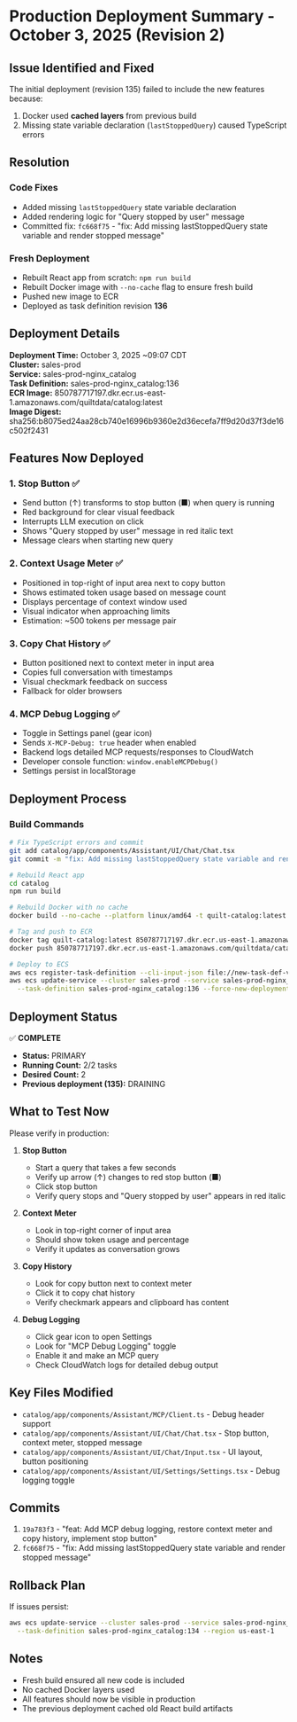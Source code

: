 # Production Deployment Summary - October 3, 2025 (Revision 2)

## Issue Identified and Fixed

The initial deployment (revision 135) failed to include the new features because:
1. Docker used **cached layers** from previous build
2. Missing state variable declaration (`lastStoppedQuery`) caused TypeScript errors

## Resolution

### Code Fixes
- Added missing `lastStoppedQuery` state variable declaration
- Added rendering logic for "Query stopped by user" message
- Committed fix: `fc668f75` - "fix: Add missing lastStoppedQuery state variable and render stopped message"

### Fresh Deployment
- Rebuilt React app from scratch: `npm run build`
- Rebuilt Docker image with `--no-cache` flag to ensure fresh build
- Pushed new image to ECR
- Deployed as task definition revision **136**

## Deployment Details

**Deployment Time:** October 3, 2025 ~09:07 CDT  
**Cluster:** sales-prod  
**Service:** sales-prod-nginx_catalog  
**Task Definition:** sales-prod-nginx_catalog:136  
**ECR Image:** 850787717197.dkr.ecr.us-east-1.amazonaws.com/quiltdata/catalog:latest  
**Image Digest:** sha256:b8075ed24aa28cb740e16996b9360e2d36ecefa7ff9d20d37f3de16c502f2431

## Features Now Deployed

### 1. **Stop Button** ✅
- Send button (↑) transforms to stop button (■) when query is running
- Red background for clear visual feedback
- Interrupts LLM execution on click
- Shows "Query stopped by user" message in red italic text
- Message clears when starting new query

### 2. **Context Usage Meter** ✅
- Positioned in top-right of input area next to copy button
- Shows estimated token usage based on message count
- Displays percentage of context window used
- Visual indicator when approaching limits
- Estimation: ~500 tokens per message pair

### 3. **Copy Chat History** ✅
- Button positioned next to context meter in input area
- Copies full conversation with timestamps
- Visual checkmark feedback on success
- Fallback for older browsers

### 4. **MCP Debug Logging** ✅
- Toggle in Settings panel (gear icon)
- Sends `X-MCP-Debug: true` header when enabled
- Backend logs detailed MCP requests/responses to CloudWatch
- Developer console function: `window.enableMCPDebug()`
- Settings persist in localStorage

## Deployment Process

### Build Commands
```bash
# Fix TypeScript errors and commit
git add catalog/app/components/Assistant/UI/Chat/Chat.tsx
git commit -m "fix: Add missing lastStoppedQuery state variable and render stopped message"

# Rebuild React app
cd catalog
npm run build

# Rebuild Docker with no cache
docker build --no-cache --platform linux/amd64 -t quilt-catalog:latest .

# Tag and push to ECR
docker tag quilt-catalog:latest 850787717197.dkr.ecr.us-east-1.amazonaws.com/quiltdata/catalog:latest
docker push 850787717197.dkr.ecr.us-east-1.amazonaws.com/quiltdata/catalog:latest

# Deploy to ECS
aws ecs register-task-definition --cli-input-json file://new-task-def-v2.json --region us-east-1
aws ecs update-service --cluster sales-prod --service sales-prod-nginx_catalog \
  --task-definition sales-prod-nginx_catalog:136 --force-new-deployment --region us-east-1
```

## Deployment Status

✅ **COMPLETE**

- **Status:** PRIMARY
- **Running Count:** 2/2 tasks
- **Desired Count:** 2
- **Previous deployment (135):** DRAINING

## What to Test Now

Please verify in production:

1. **Stop Button**
   - Start a query that takes a few seconds
   - Verify up arrow (↑) changes to red stop button (■)
   - Click stop button
   - Verify query stops and "Query stopped by user" appears in red italic

2. **Context Meter**
   - Look in top-right corner of input area
   - Should show token usage and percentage
   - Verify it updates as conversation grows

3. **Copy History**
   - Look for copy button next to context meter
   - Click it to copy chat history
   - Verify checkmark appears and clipboard has content

4. **Debug Logging**
   - Click gear icon to open Settings
   - Look for "MCP Debug Logging" toggle
   - Enable it and make an MCP query
   - Check CloudWatch logs for detailed debug output

## Key Files Modified

- `catalog/app/components/Assistant/MCP/Client.ts` - Debug header support
- `catalog/app/components/Assistant/UI/Chat/Chat.tsx` - Stop button, context meter, stopped message
- `catalog/app/components/Assistant/UI/Chat/Input.tsx` - UI layout, button positioning
- `catalog/app/components/Assistant/UI/Settings/Settings.tsx` - Debug logging toggle

## Commits

1. `19a783f3` - "feat: Add MCP debug logging, restore context meter and copy history, implement stop button"
2. `fc668f75` - "fix: Add missing lastStoppedQuery state variable and render stopped message"

## Rollback Plan

If issues persist:

```bash
aws ecs update-service --cluster sales-prod --service sales-prod-nginx_catalog \
  --task-definition sales-prod-nginx_catalog:134 --region us-east-1
```

## Notes

- Fresh build ensured all new code is included
- No cached Docker layers used
- All features should now be visible in production
- The previous deployment cached old React build artifacts

